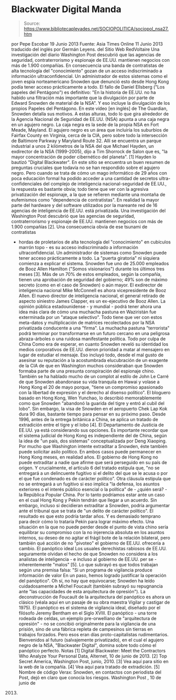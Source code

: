 # Blackwater Digital Manda

> Source: https://www.bibliotecapleyades.net/SOCIOPOLITICA/sociopol_nsa27.htm

por Pepe Escobar
19 Junio 2013
Fuente: Asia Times Online
11 Junio 2013
traducido del inglés por Germán Leyens.
del Sitio Web
RedVoltaire
Una investigación del diario
Washington Post
descubrió que las agencias
de
seguridad, contraterrorismo
y espionaje de EE.UU.
mantienen negocios con más
de 1.900 compañías.
En consecuencia una banda de
contratistas de alta tecnología del "conocimiento" gozan
de un acceso indiscriminado
a información
ultraconfidencial.
Un administrador de estos
sistemas como
el joven espía
norteamericano Snowden
que denunció esto desde Hong
Kong
podía tener acceso
prácticamente a todo.
El fallo de Daniel Ellsberg ("Los papeles del Pentágono") es definitivo:
"En la historia de EE.UU. no ha habido una
filtración más importante que la divulgación por parte de
Edward Snowden de material de la NSA".
Y eso incluye la divulgación de los propios
Papeles del Pentágono. En
este vídeo [en inglés] de The Guardian, Snowden detalla sus
motivos.
A estas alturas, todo lo que gira alrededor de
la
Agencia Nacional de Seguridad de EE.UU. (NSA) apunta a una caja negra en
un agujero negro. La caja negra es la sede de la propia NSA en Fort Meade,
Mayland.
El agujero negro es un área que incluiría los suburbios de Fairfax County en Virginia, cerca de la CIA, pero sobre todo la intersección de
Baltimore Parkway y Maryland Route 32.
Allí se encuentra un parque industrial a unos 2
kilómetros de la NSA del que Michael Hayden, un exdirector de la NSA
(1999-2005), dijo a Tim Shorrock de Salon que es,
"la mayor concentración
de poder cibernético del planeta". [1]
Hayden lo bautizó "Digital
Blackwater".
En
este sitio se encuentra un buen resumen de preguntas cruciales que
todavía no se han respondido sobre el agujero negro.
Pero cuando se trata de
cómo un mago informático de 29 años con poca educación formal ha podido
acceder a una cantidad de secretos ultra-confidenciales del complejo de
inteligencia nacional-seguridad de EE.UU., la respuesta es bastante obvia;
todo tiene que ver con la agresiva privatización del espionaje, a la que se
refieren mediante una montaña de eufemismos como "dependencia de
contratistas".
En realidad la mayor parte del hardware y del software
utilizados por la mareante red de 16 agencias de inteligencia de EE.UU. está
privatizada.
Una investigación del Washington Post
descubrió que las agencias de seguridad, contraterrorismo y espionaje de
EE.UU. mantienen negocios con más de 1.900 compañías [2].
Una consecuencia obvia de ese tsunami de contratistas
- hordas de proletarios
de alta tecnología del "conocimiento" en cubículos marrón topo - es su acceso
indiscriminado a información ultraconfidencial. Un administrador de sistemas
como Snowden puede tener acceso prácticamente a todo.
La "puerta giratoria" ni siquiera comienza a
explicar el sistema.
Snowden fue uno de 25.000 empleados de Booz Allen
Hamilton ("Somos visionarios") durante los últimos tres meses [3].
Más de un 70% de estos empleados, según la compañía, tienen una aprobación
de seguridad del gobierno; 49% son de máximo secreto (como en el caso de Snowden) o aún mayor.
El exdirector de inteligencia nacional Mike McConnell
es ahora vicepresidente de Booz Allen. El nuevo director de inteligencia
nacional, el general retirado de aspecto siniestro James Clapper, es un
ex-ejecutivo de Booz Allen.
La opinión pública estadounidense - y mundial - podrá tener ahora una idea más clara de cómo una muchacha
pastuna en
Waziristán fue exterminada por un "ataque selectivo". Todo tiene que ver con
estos meta-datos y multiplicación de matrices recolectados por la NSA
privatizada conducente a una "firma".
La muchacha pastuna "terrorista" podrá
terminar por transformarse en un futuro cercano en una peligrosa
abraza-árboles o una ruidosa manifestante política.
Todo por culpa de China
Como era de esperar, en cuanto Snowden reveló su
identidad los medios corporativos de EE.UU. dieron prioridad a matar al
mensajero en lugar de estudiar el mensaje.
Eso incluyó todo, desde el mal
gusto de asesinar su reputación a la acostumbrada elucubración de un
exagente de la CIA de que en Washington muchos consideraban que Snowden
formaba parte de una presunta conspiración del espionaje chino.
También se ha hablado mucho de un complot al
estilo de
John Le Carré de que Snowden abandonase su vida tranquila en
Hawai y
volase a Hong Kong el 20 de mayo porque,
"tiene un compromiso apasionado con la
libertad de expresión y el derecho al disenso político".
El bloguero basado en Hong Kong, Wen Yunchao, lo describió memorablemente como
que Snowden "abandonó la guarida del tigre y entró al cubil del lobo".
Sin embargo, la visa de Snowden en el aeropuerto Chek Lap Kok dura 90 días,
bastante tiempo para pensar en su próximo paso.
Desde 1996, antes de la entrega británica a
China, se aplica un tratado de extradición entre el tigre y el lobo [4].
El Departamento de Justicia de EE.UU. ya está considerando sus opciones. Es
importante recordar que el sistema judicial de Hong Kong es independiente
del de China, según la idea de "un país, dos sistemas" conceptualizada por
Deng Xiaoping.
Por mucho que Washington intente extraditar a Snowden, éste
también puede solicitar asilo político. En ambos casos puede permanecer en
Hong Kong meses, en realidad años.
El gobierno de Hong Kong no puede extraditar a
nadie que afirme que será perseguido en su país de origen.
Y crucialmente,
el artículo 6 del tratado estipula que,
"no se entregará a un delincuente
fugitivo si el delito del que se le acusa o por el que fue condenado es de
carácter político".
Otra cláusula estipula que no se entregará a un fugitivo
si eso implica "la defensa, los asuntos exteriores o el interés público
esencial o la política" de - ¿quién será? - la República Popular China.
Por lo tanto podríamos estar ante un caso en el
cual Hong Kong y Pekín tendrán que llegar a un acuerdo. Sin embargo, incluso
si decidieran extraditar a Snowden, podría argumentar ante el tribunal que
se trata de "un delito de carácter político".
El resultado es que esto podría tardar años. Y
es demasiado temprano para decir cómo lo trataría Pekín para lograr máximo
efecto.
Una situación en la que no puede perder desde el
punto de vista chino sería equilibrar su compromiso con la no injerencia
absoluta en los asuntos internos, su deseo de no agitar el frágil bote de la
relación bilateral, pero también qué acción de no "pivoteo" el
gobierno de EE.UU. ofrecería a cambio.
El panóptico ideal
Los usuales derechistas rabiosos de EE.UU.
seguramente olvidan el hecho de que Snowden no considera a los analistas de
inteligencia - e incluso al gobierno de EE.UU. per se - inherentemente "malos" [5].
Lo que subrayó es que todos trabajan según una premisa falsa:
"Si un programa de vigilancia produce información de valor
En un paso,
hemos logrado justificar la operación del panóptico".
Oh sí, no hay que equivocarse; Snowden ha leído
cuidadosamente a
Michel Foucault (también subrayó su repugnancia ante "las capacidades de
esta arquitectura de opresión").
La deconstrucción de Foucault de la arquitectura
del panóptico es ahora un clásico (véala aquí en un pasaje de su obra maestra
Vigilar y castigar de 1975).
El panóptico es el sistema de vigilancia ideal, diseñado por el filósofo
Jeremy Bentham en el Siglo XVIII.
El panóptico - una torre rodeada de celdas,
un ejemplo pre-orwelliano de "arquitectura de opresión" - no se concibió
originalmente para la vigilancia de una prisión, sino de una fábrica repleta
de campesinos sin tierras en trabajos forzados.
Pero esos eran días proto-capitalistas
rudimentarios. Bienvenidos al futuro (salvajemente privatizado), en el cual
el agujero negro de la NSA, "Blackwater Digital", domina sobre todo cómo el
panóptico perfecto.
Notas
[1] Digital Blackwater: Meet the Contractors Who Analyze Your Personal Data,
Alternet, 10 de junio de 2013.
[2] Top Secret America, Washington Post, junio, 2010.
[3] Vea
aquí para sitio en la web de la compañía.
[4] Vea
aquí para tratado de extradición.
[5] Nombre de código Verax: Snowden, en contactos con periodista del Post,
dejó en claro que conocía los riesgos. Washington Post , 10 de junio de
2013.

